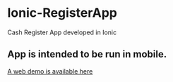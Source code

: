 # Ionic-RegisterApp
Cash Register App developed in Ionic

## App is intended to be run in mobile.
[A web demo is available here](https://gerodrig.github.io/Ionic-RegisterApp/home)
